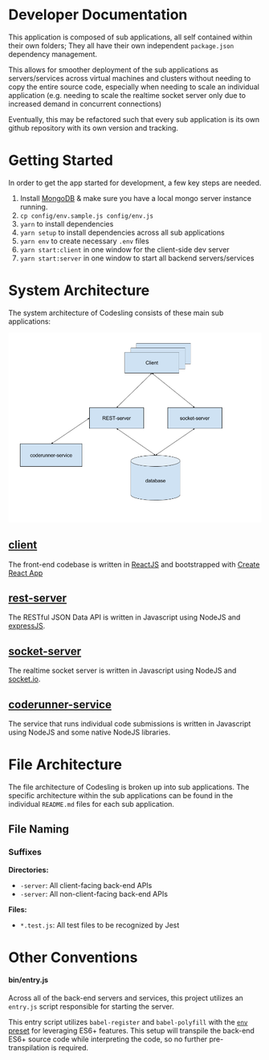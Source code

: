 # Developer Documentation

This application is composed of sub applications, all self contained within their own folders; They all have their own independent `package.json` dependency management.

This allows for smoother deployment of the sub applications as servers/services across virtual machines and clusters without needing to copy the entire source code, especially when needing to scale an individual application (e.g. needing to scale the realtime socket server only due to increased demand in concurrent connections)

Eventually, this may be refactored such that every sub application is its own github repository with its own version and tracking.

# Getting Started

In order to get the app started for development, a few key steps are needed.

1. Install [MongoDB](https://www.mongodb.com/) & make sure you have a local mongo server instance running.
1. `cp config/env.sample.js config/env.js`
1. `yarn` to install dependencies
1. `yarn setup` to install dependencies across all sub applications
1. `yarn env` to create necessary `.env` files
1. `yarn start:client` in one window for the client-side dev server
1. `yarn start:server` in one window to start all backend servers/services

# System Architecture

The system architecture of Codesling consists of these main sub applications:

![codesling architecture v1](assets/codesling-architecture-v1.png)

## [client](client.md)

The front-end codebase is written in [ReactJS](https://reactjs.org/) and bootstrapped with [Create React App](https://github.com/facebookincubator/create-react-app#getting-started)

## [rest-server](rest-server.md)

The RESTful JSON Data API is written in Javascript using NodeJS and [expressJS](https://expressjs.com/).

## [socket-server](socket-server.md)

The realtime socket server is written in Javascript using NodeJS and [socket.io](https://socket.io/).

## [coderunner-service](coderunner-service.md)

The service that runs individual code submissions is written in Javascript using NodeJS and some native NodeJS libraries.

# File Architecture

The file architecture of Codesling is broken up into sub applications. The specific architecture within the sub applications can be found in the individual `README.md` files for each sub application.

## File Naming

### Suffixes

**Directories:**

- `-server`: All client-facing back-end APIs
- `-server`: All non-client-facing back-end APIs

**Files:**

- `*.test.js`: All test files to be recognized by Jest

# Other Conventions

#### bin/entry.js

Across all of the back-end servers and services, this project utilizes an `entry.js` script responsible for starting the server.

This entry script utilizes `babel-register` and `babel-polyfill` with the [`env` preset](https://github.com/babel/babel-preset-env) for leveraging ES6+ features. This setup will transpile the back-end ES6+ source code while interpreting the code, so no further pre-transpilation is required.
